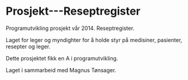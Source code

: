 Prosjekt---Reseptregister
=========================

Programutvikling prosjekt vår 2014. Reseptregister.

Laget for leger og myndighter for å holde styr på medisiner, pasienter, resepter og leger.

Dette prosjektet fikk en A i programutvikling.

Laget i sammarbeid med Magnus Tønsager.
